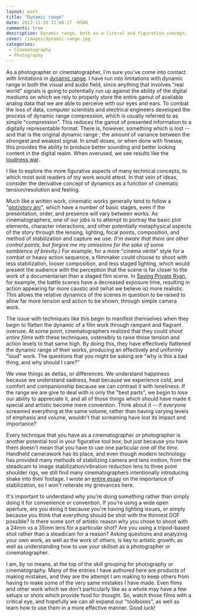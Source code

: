 ```yaml
---
layout: post
title: "Dynamic range"
date: 2013-11-28 11:08:17 -0500
comments: true
description: Dynamic range, both as a literal and figurative concept.
cover: /images/dynamic-range.jpg
categories: 
 - Cinematography
 - Photography
---
```


As a photographer or cinematographer, I'm sure you've come into contact with
limitations in [dynamic range](http://en.wikipedia.org/wiki/Dynamic_range).
I have run into limitations with dynamic range in both the visual and audio
field, since anything that involves "real world" signals is going to 
potentially run up against the ability of the digital mediums on which we
rely to properly store the entire gamut of available analog data that we are
able to perceive with our eyes and ears. To combat the loss of data, computer
scientists and electrical engineers developed the process of dynamic range
compression, which is usually referred to as simple "compression". This
reduces the gamut of presented information to a digitally representable
format. There is, however, something which is lost -- and that is the
original dynamic range ; the amount of variance between the strongest and
weakest signal. In small doses, or when done with finesse, this provides the
ability to produce better sounding and better looking content in the digital
realm. When overused, we see results like the [loudness war](http://en.wikipedia.org/wiki/Loudness_war).

I like to explore the more figurative aspects of many technical concepts, to 
which most avid readers of my work would attest. In that vein of ideas, consider
the derivative concept of dynamics as a function of cinematic tension/resolution
and feeling.

Much like a written work, cinematic works generally tend to follow a
"[plot/story arc](http://www.dailywritingtips.com/how-to-structure-a-story-the-eight-point-arc/)",
which have a number of basic stages, even if the presentation, order, and
presence will vary between works. As cinematographers, one of our jobs is to
attempt to portray the basic plot elements, character interactions, and other
potentially metaphysical aspects of the story through the lensing, lighting,
focal points, composition, and method of stabilization and capture we use.
*(I'm aware that there are other control points, but forgive me my omissions
for the sake of some semblence of brevity.)* For example, for a more
"cinéma vérité" style for a combat or heavy action sequence, a filmmaker could
choose to shoot with less stabilization, looser composition, and less staged
lighting, which would present the audience with the perception that the scene
is far closer to the work of a documentarian than a staged film scene. In
[Saving Private Ryan](http://www.imdb.com/title/tt0120815/), for example, the
battle scenes have a decreased exposure time, resulting in action appearing
far more caustic and (what we believe is) more realistic. This allows the
relative dynamics of the scenes in question to be raised to allow far more
tension and action to be shown, through simple camera work.

The issue with techniques like this begin to manifest themselves when they
begin to flatten the dynamic of a film work through rampant and flagrant
overuse. At some point, cinematographers realized that they could shoot
*entire films* with these techniques, ostensibly to raise those tension and
action levels to that same high. By doing this, they have effectively
flattened the dynamic range of their works, producing an effectively and
uniformly "loud" work. The questions that you might be asking are "why is this
a bad thing, and why should I care?"

We view things as deltas, or differences. We understand happiness because we
understand sadness, heat because we experience cold, and comfort and
companionship because we can contrast it with loneliness. If the range we are
give to deal with is only the "best parts", we begin to lose our ability to
appreciate it, and all of those things which should have made it special and
artistic become mere convention. Think about it -- if everyone screamed
everything at the same volume, rather than having varying levels of emphasis
and volume, wouldn't that screaming have lost its impact and importance?

Every technique that you have as a cinematographer or photographer is another
potential tool in your figurative tool box; but just because you have them
doesn't mean that you have to use one particular one *all the time*. Handheld
camerawork has its place, and even though modern technology has provided many
methods of stabilizing camera and lens motion, from the steadicam to image
stabilization/vibration reduction lens to three point shoulder rigs, we still
find many cinematographers intentionally introducing shake into their
footage. I wrote an [entire essay](http://jbuchbinder.com/2013/06/03/stabilization/) 
on the importance of stabilization, so I won't reiterate my grievances here.

It's important to understand why you're doing something rather than
simply doing it for convenience or convention. If you're using a wide open
aperture, are you doing it because you're having lighting issues, or simply
because you think that everything should be shot with the thinnest DOF
possible? Is there some sort of artistic reason why you chose to shoot with
a 24mm vs a 35mm lens for a particular shot? Are you using a tripod-based
shot rather than a steadicam for a reason? Asking questions and analyzing
your own work, as well as the work of others, is key to artistic growth, as
well as understanding how to use your skillset as a photographer or
cinematographer.

I am, by no means, at the top of the skill grouping for photography *or*
cinematography. Many of the entries I have authored here are products of
making mistakes, and they are the attempt I am making to keep others from
having to make some of the very same mistakes I have made. Even films and
other work which we don't particularly like as a whole may have a few 
setups or shots which provide food for thought. So, watch those films with
a critical eye, and hopefully we can all expand our "toolboxes", as well
as learn how to use them in a more effective manner. Good luck!
